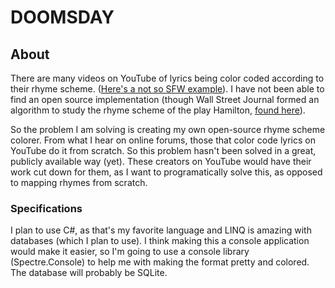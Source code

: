 # DOOMSDAY

## About

There are many videos on YouTube of lyrics being color coded according to their rhyme scheme. ([Here's a not so SFW example](https://www.youtube.com/watch?v=wmRdMyaqsTE)). I have not been able to find an open source implementation (though Wall Street Journal formed an algorithm to study the rhyme scheme of the play Hamilton, [found here](https://graphics.wsj.com/hamilton-methodology/)).

So the problem I am solving is creating my own open-source rhyme scheme colorer. From what I hear on online forums, those that color code lyrics on YouTube do it from scratch. So this problem hasn't been solved in a great, publicly available way (yet). These creators on YouTube would have their work cut down for them, as I want to programatically solve this, as opposed to mapping rhymes from scratch.

### Specifications

I plan to use C#, as that's my favorite language and LINQ is amazing with databases (which I plan to use). I think making this a console application would make it easier, so I'm going to use a console library (Spectre.Console) to help me with making the format pretty and colored. The database will probably be SQLite.
